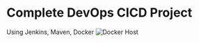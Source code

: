 # Complete DevOps CICD Project
Using Jenkins, Maven, Docker
![Docker Host](https://github.com/rutikdevops/DevOps-Project-1/assets/109506158/bf75a45e-ff7a-4cbb-a1d6-43a4564bcd9e)
